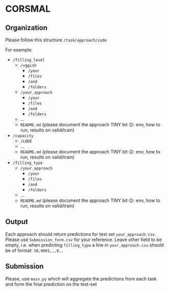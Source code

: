 # CORSMAL

## Organization
Please follow this structure
`/task/approach/code`

For example:
- `/filling_level`
    - `/vggish`
        - `/your`
        - `/files`
        - `/and`
        - `/folders`
    - `/your_approach`
        - `/your`
        - `/files`
        - `/and`
        - `/folders`
    - ...
    - `README.md` (please document the approach TINY bit 😉: env, how to run, results on valid/train)
- `/capacity`
    - `/LODE`
    - ...
    - `README.md` (please document the approach TINY bit 😉: env, how to run, results on valid/train)
- `/filling_type`
    - `/your_approach`
        - `/your`
        - `/files`
        - `/and`
        - `/folders`
    - ...
    - `README.md` (please document the approach TINY bit 😉: env, how to run, results on valid/train)


## Output
Each approach should return predictions for test set `your_approach.csv`. Please use `Submission_form.csv` for your reference. Leave other field to be empty, i.e. when predicting `filling_type` a line in `your_approach.csv` should be of format: `10,0001,,,0,,`

## Submission
Please, use `main.py` which will aggregate the predictions from each task and form the final prediction on the test-set
